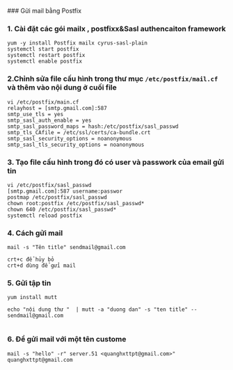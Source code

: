﻿﻿﻿﻿﻿### Gửi mail bằng Postfix
### 1. Cài đặt các gói mailx , postfixx&Sasl authencaiton framework
```
yum -y install Postfix mailx cyrus-sasl-plain
systemctl start postfix
systemctl restart postfix
systemctl enable postfix
```

### 2.Chỉnh sửa file cấu hình trong thư mục ` /etc/postfix/mail.cf ` và thêm vào nội dung ở cuối file
```
vi /etc/postfix/main.cf
relayhost = [smtp.gmail.com]:587
smtp_use_tls = yes
smtp_sasl_auth_enable = yes
smtp_sasl_password_maps = hash:/etc/postfix/sasl_passwd
smtp_tls_CAfile = /etc/ssl/certs/ca-bundle.crt
smtp_sasl_security_options = noanonymous
smtp_sasl_tls_security_options = noanonymous

```

### 3. Tạo file cấu hình trong đó có user và passwork của email gửi tin
```
vi /etc/postfix/sasl_passwd
[smtp.gmail.com]:587 username:passwor
postmap /etc/postfix/sasl_passwd
chown root:postfix /etc/postfix/sasl_passwd*
chown 640 /etc/postfix/sasl_passwd*
systemctl reload postfix

```

### 4. Cách gửi mail
```
mail -s "Tên title" sendmail@gmail.com 

crt+c để hủy bỏ 
crt+d dùng để gửi mail
```
### 5. Gửi tập tin 
```
yum install mutt 

echo "nội dung thư "  | mutt -a "duong dan" -s "ten title" -- sendmail@gmail.com


```
### 6. Để gửi mail với một tên custome

```
mail -s "hello" -r" server.51 <quanghxttpt@gmail.com>" quanghxttpt@gmail.com
```
























